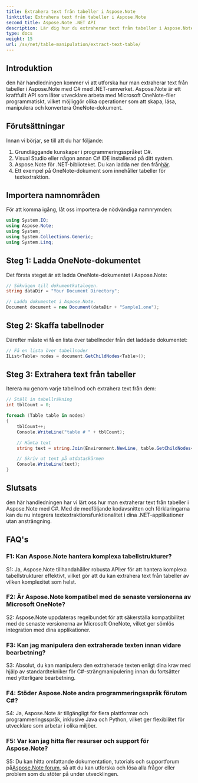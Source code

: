 ```yaml
---
title: Extrahera text från tabeller i Aspose.Note
linktitle: Extrahera text från tabeller i Aspose.Note
second_title: Aspose.Note .NET API
description: Lär dig hur du extraherar text från tabeller i Aspose.Note med C# med .NET-ramverket. Steg-för-steg handledning med kodavsnitt och förklaringar.
type: docs
weight: 15
url: /sv/net/table-manipulation/extract-text-table/
---
```

## Introduktion

den här handledningen kommer vi att utforska hur man extraherar text från tabeller i Aspose.Note med C# med .NET-ramverket. Aspose.Note är ett kraftfullt API som låter utvecklare arbeta med Microsoft OneNote-filer programmatiskt, vilket möjliggör olika operationer som att skapa, läsa, manipulera och konvertera OneNote-dokument.

## Förutsättningar

Innan vi börjar, se till att du har följande:

1. Grundläggande kunskaper i programmeringsspråket C#.
2. Visual Studio eller någon annan C# IDE installerad på ditt system.
3.  Aspose.Note för .NET-biblioteket. Du kan ladda ner den från[här](https://releases.aspose.com/note/net/).
4. Ett exempel på OneNote-dokument som innehåller tabeller för textextraktion.

## Importera namnområden

För att komma igång, låt oss importera de nödvändiga namnrymden:

```csharp
using System.IO;
using Aspose.Note;
using System;
using System.Collections.Generic;
using System.Linq;
```

## Steg 1: Ladda OneNote-dokumentet

Det första steget är att ladda OneNote-dokumentet i Aspose.Note:

```csharp
// Sökvägen till dokumentkatalogen.
string dataDir = "Your Document Directory";

// Ladda dokumentet i Aspose.Note.
Document document = new Document(dataDir + "Sample1.one");
```

## Steg 2: Skaffa tabellnoder

Därefter måste vi få en lista över tabellnoder från det laddade dokumentet:

```csharp
// Få en lista över tabellnoder
IList<Table> nodes = document.GetChildNodes<Table>();
```

## Steg 3: Extrahera text från tabeller

Iterera nu genom varje tabellnod och extrahera text från dem:

```csharp
// Ställ in tabellräkning
int tblCount = 0;

foreach (Table table in nodes)
{
    tblCount++;
    Console.WriteLine("table # " + tblCount);

    // Hämta text
    string text = string.Join(Environment.NewLine, table.GetChildNodes<RichText>().Select(e => e.Text)) + Environment.NewLine;

    // Skriv ut text på utdataskärmen
    Console.WriteLine(text);
}
```

## Slutsats

den här handledningen har vi lärt oss hur man extraherar text från tabeller i Aspose.Note med C#. Med de medföljande kodavsnitten och förklaringarna kan du nu integrera textextraktionsfunktionalitet i dina .NET-applikationer utan ansträngning.

## FAQ's

### F1: Kan Aspose.Note hantera komplexa tabellstrukturer?

S1: Ja, Aspose.Note tillhandahåller robusta API:er för att hantera komplexa tabellstrukturer effektivt, vilket gör att du kan extrahera text från tabeller av vilken komplexitet som helst.

### F2: Är Aspose.Note kompatibel med de senaste versionerna av Microsoft OneNote?

S2: Aspose.Note uppdateras regelbundet för att säkerställa kompatibilitet med de senaste versionerna av Microsoft OneNote, vilket ger sömlös integration med dina applikationer.

### F3: Kan jag manipulera den extraherade texten innan vidare bearbetning?

S3: Absolut, du kan manipulera den extraherade texten enligt dina krav med hjälp av standardtekniker för C#-strängmanipulering innan du fortsätter med ytterligare bearbetning.

### F4: Stöder Aspose.Note andra programmeringsspråk förutom C#?

S4: Ja, Aspose.Note är tillgängligt för flera plattformar och programmeringsspråk, inklusive Java och Python, vilket ger flexibilitet för utvecklare som arbetar i olika miljöer.

### F5: Var kan jag hitta fler resurser och support för Aspose.Note?

 S5: Du kan hitta omfattande dokumentation, tutorials och supportforum på[Aspose.Note forum](https://forum.aspose.com/c/note/28), så att du kan utforska och lösa alla frågor eller problem som du stöter på under utvecklingen.